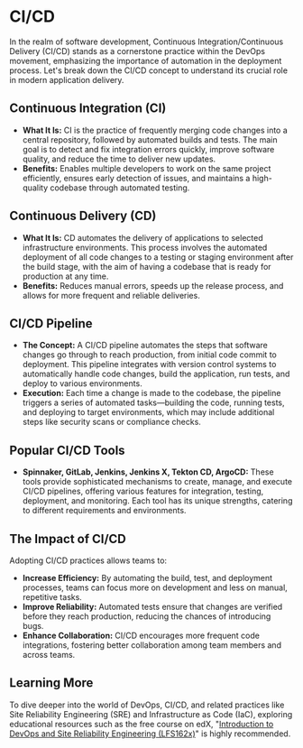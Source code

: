 # CI/CD

In the realm of software development, Continuous Integration/Continuous Delivery (CI/CD) stands as a cornerstone practice within the DevOps movement, emphasizing the importance of automation in the deployment process. Let's break down the CI/CD concept to understand its crucial role in modern application delivery.

## Continuous Integration (CI)

- **What It Is:** CI is the practice of frequently merging code changes into a central repository, followed by automated builds and tests. The main goal is to detect and fix integration errors quickly, improve software quality, and reduce the time to deliver new updates.
- **Benefits:** Enables multiple developers to work on the same project efficiently, ensures early detection of issues, and maintains a high-quality codebase through automated testing.

## Continuous Delivery (CD)

- **What It Is:** CD automates the delivery of applications to selected infrastructure environments. This process involves the automated deployment of all code changes to a testing or staging environment after the build stage, with the aim of having a codebase that is ready for production at any time.
- **Benefits:** Reduces manual errors, speeds up the release process, and allows for more frequent and reliable deliveries.

## CI/CD Pipeline

- **The Concept:** A CI/CD pipeline automates the steps that software changes go through to reach production, from initial code commit to deployment. This pipeline integrates with version control systems to automatically handle code changes, build the application, run tests, and deploy to various environments.
- **Execution:** Each time a change is made to the codebase, the pipeline triggers a series of automated tasks—building the code, running tests, and deploying to target environments, which may include additional steps like security scans or compliance checks.

## Popular CI/CD Tools

- **Spinnaker, GitLab, Jenkins, Jenkins X, Tekton CD, ArgoCD:** These tools provide sophisticated mechanisms to create, manage, and execute CI/CD pipelines, offering various features for integration, testing, deployment, and monitoring. Each tool has its unique strengths, catering to different requirements and environments.

## The Impact of CI/CD

Adopting CI/CD practices allows teams to:

- **Increase Efficiency:** By automating the build, test, and deployment processes, teams can focus more on development and less on manual, repetitive tasks.
- **Improve Reliability:** Automated tests ensure that changes are verified before they reach production, reducing the chances of introducing bugs.
- **Enhance Collaboration:** CI/CD encourages more frequent code integrations, fostering better collaboration among team members and across teams.

## Learning More

To dive deeper into the world of DevOps, CI/CD, and related practices like Site Reliability Engineering (SRE) and Infrastructure as Code (IaC), exploring educational resources such as the free course on edX, "[Introduction to DevOps and Site Reliability Engineering (LFS162x)](https://training.linuxfoundation.org/training/introduction-to-devops-and-site-reliability-engineering-lfs162/)" is highly recommended.